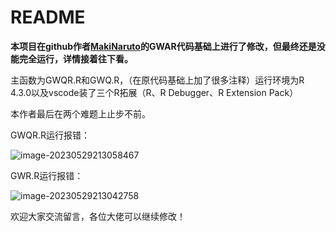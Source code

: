 # README	

**本项目在github作者[MakiNaruto](https://github.com/MakiNaruto)的GWAR代码基础上进行了修改，但最终还是没能完全运行，详情接着往下看。**

主函数为GWQR.R和GWQ.R，（在原代码基础上加了很多注释）运行环境为R 4.3.0以及vscode装了三个R拓展（R、R Debugger、R Extension Pack）

本作者最后在两个难题上止步不前。

GWQR.R运行报错：

![image-20230529213058467](C:\Users\HP\AppData\Roaming\Typora\typora-user-images\image-20230529213058467.png)

GWR.R运行报错：

![image-20230529213042758](C:\Users\HP\AppData\Roaming\Typora\typora-user-images\image-20230529213042758.png)



欢迎大家交流留言，各位大佬可以继续修改！


<!--
**wushal-117/wushal-117** is a ✨ _special_ ✨ repository because its `README.md` (this file) appears on your GitHub profile.

Here are some ideas to get you started:

- 🔭 I’m currently working on ...
- 🌱 I’m currently learning ...
- 👯 I’m looking to collaborate on ...
- 🤔 I’m looking for help with ...
- 💬 Ask me about ...
- 📫 How to reach me: ...
- 😄 Pronouns: ...
- ⚡ Fun fact: ...
-->
